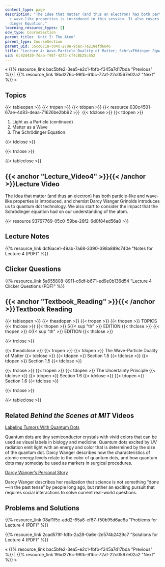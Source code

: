 ```yaml
---
content_type: page
description: "The idea that matter (and thus an electron) has both particle-like and\
  \ wave-like properties is introduced in this session. It also covers the Schr\xF6\
  dinger Equation."
learning_resource_types: []
ocw_type: CourseSection
parent_title: 'Unit I: The Atom'
parent_type: CourseSection
parent_uid: 36cc671a-c04c-270e-9cac-7a210efd6846
title: "Lecture 4: Wave-Particle Duality of Matter; Schr\xF6dinger Equation"
uid: 6c42d420-7daa-f98f-42f3-cf4c8b25c652
---
```


« {{% resource_link bac5bfe2-3ea5-e2c1-fbfb-f345a7d17bda "Previous" %}} | {{% resource_link 19bd276c-98fb-61bc-72af-22c0567e02a2 "Next" %}} »

Topics
------

{{< tableopen >}}
{{< tropen >}}
{{< tdopen >}}
{{< resource 030c4501-67ae-4d83-deaa-71626be2bb92 >}} 
{{< tdclose >}}
{{< tdopen >}}


1.  Light as a Particle (continued)
2.  Matter as a Wave
3.  The Schrödinger Equation


{{< tdclose >}}

{{< trclose >}}

{{< tableclose >}}

{{< anchor "Lecture_Video4" >}}{{< /anchor >}}Lecture Video
-----------------------------------------------------------

The idea that matter (and thus an electron) has both particle-like and wave-like properties is introduced, and chemist Darcy Wanger Grinolds introduces us to quantum dot technology. We also start to consider the impact that the Schrödinger equation had on our understanding of the atom.

{{< resource 93797769-05c0-59be-26f2-6d0f84ed56a8 >}}

Lecture Notes
-------------

{{% resource_link dcf6ace1-49ab-7a68-3390-398a889c740e "Notes for Lecture 4 (PDF)" %}}

Clicker Questions
-----------------

{{% resource_link 5a655808-8911-c6df-b671-ed9e0b136d54 "Lecture 4 Clicker Questions (PDF)" %}}

{{< anchor "Textbook_Reading" >}}{{< /anchor >}}Textbook Reading
----------------------------------------------------------------

{{< tableopen >}}
{{< theadopen >}}
{{< tropen >}}
{{< thopen >}}
TOPICS
{{< thclose >}}
{{< thopen >}}
5{{< sup "th" >}} EDITION
{{< thclose >}}
{{< thopen >}}
4{{< sup "th" >}} EDITION
{{< thclose >}}

{{< trclose >}}

{{< theadclose >}}
{{< tropen >}}
{{< tdopen >}}
The Wave-Particle Duality of Matter
{{< tdclose >}}
{{< tdopen >}}
Section 1.5
{{< tdclose >}}
{{< tdopen >}}
Section 1.5
{{< tdclose >}}

{{< trclose >}}
{{< tropen >}}
{{< tdopen >}}
The Uncertainty Principle
{{< tdclose >}}
{{< tdopen >}}
Section 1.6
{{< tdclose >}}
{{< tdopen >}}
Section 1.6
{{< tdclose >}}

{{< trclose >}}

{{< tableclose >}}

Related _Behind the Scenes at MIT_ Videos
-----------------------------------------

[Labeling Tumors With Quantum Dots](http://techtv.mit.edu/videos/24170-labeling-tumors-with-quantum-dots) 

Quantum dots are tiny semiconductor crystals with vivid colors that can be used as visual labels in biology and medicine. Quantum dots excited by UV radiation emit light with an energy and color that is determined by the size of the quantum dot. Darcy Wanger describes how the characteristics of atomic energy levels relate to the color of quantum dots, and how quantum dots may someday be used as markers in surgical procedures.

[Darcy Wanger’s Personal Story](http://techtv.mit.edu/videos/24169-darcy-wanger-s-personal-story) 

Darcy Wanger describes her realization that science is not something “done—in the past tense” by people long ago, but rather an exciting pursuit that requires social interactions to solve current real-world questions.

Problems and Solutions
----------------------

{{% resource_link 08af1f5c-add2-65a8-ef87-f50b95d6ac8a "Problems for Lecture 4 (PDF)" %}}

{{% resource_link 2cad579f-fdfb-2a28-0a6e-2e574b2429c7 "Solutions for Lecture 4 (PDF)" %}}

« {{% resource_link bac5bfe2-3ea5-e2c1-fbfb-f345a7d17bda "Previous" %}} | {{% resource_link 19bd276c-98fb-61bc-72af-22c0567e02a2 "Next" %}} »